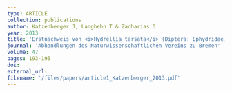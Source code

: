 ```yaml
---
type: ARTICLE
collection: publications
author: Katzenberger J, Langbehn T & Zacharias D
year: 2013
title: 'Erstnachweis von <i>Hydrellia tarsata</i> (Diptera: Ephydridae) f&uuml;r Bremen in Bl&uuml;ten von <i>Stratiotes aloides</i>'
journal: 'Abhandlungen des Naturwissenschaftlichen Vereins zu Bremen'
volume: 47
pages: 193-195
doi: 
external_url: 
filename: '/files/papers/article1_Katzenberger_2013.pdf'
---
```

